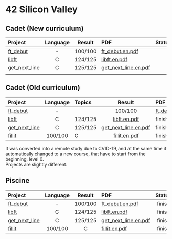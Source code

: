 42 Silicon Valley
===

Cadet (New curriculum)
---
|Project|Language|Result|PDF|Status|
|:--|:--:|:--:|:--|:--:|
|[ft_debut]|-|100/100|[ft_debut.en.pdf]||
|[libft]|C|124/125|[libft.en.pdf]||
|get_next_line|C|125/125|[get_next_line.en.pdf]||
||||||

Cadet (Old curriculum)
---

|Project|Language|Topics|Result|PDF|Status|
|:--|:--:|:--|:--:|:--|:--:|
|[ft_debut]|-||100/100|[ft_debut.en.pdf]|finish|
|[libft]|C|124/125|[libft.en.pdf]|finish|
|[get_next_line]|C|125/125|[get_next_line.en.pdf]|finish|
|[fillit]|100/100|C|[fillit.en.pdf]|finish|

[ft_debut]: https://github.com/lisy0123/42/tree/master/Cadet_old/ft_debut
[libft]: https://github.com/lisy0123/42/tree/master/Cadet_old/libft
[get_next_line]: https://github.com/lisy0123/42/tree/master/Cadet_old/get_next_line
[fillit]: https://github.com/lisy0123/42/tree/master/Cadet_old/fillit

[ft_debut.en.pdf]: https://github.com/lisy0123/42/blob/master/Cadet_old/PDF/ft_debut.en.pdf
[libft.en.pdf]: https://github.com/lisy0123/42/blob/master/Cadet_old/PDF/libft.en.pdf
[get_next_line.en.pdf]: https://github.com/lisy0123/42/blob/master/Cadet_old/PDF/get_next_line.en.pdf
[fillit.en.pdf]: https://github.com/lisy0123/42/blob/master/Cadet_old/PDF/fillit.en.pdf

It was converted into a remote study due to CVID-19, and at the same time it automatically changed to a new course, that have to start from the beginning, level 0.   
Projects are slightly different.   

Piscine
---

|Project|Language|Result|PDF|Status|
|:--|:--:|:--:|:--|:--:|
|[ft_debut]|-|100/100|[ft_debut.en.pdf]|finish|
|[libft]|C|124/125|[libft.en.pdf]|finish|
|[get_next_line]|C|125/125|[get_next_line.en.pdf]|finish|
|[fillit]|100/100|C|[fillit.en.pdf]|finish|

